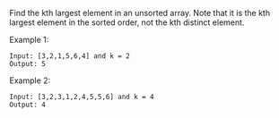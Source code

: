 Find the kth largest element in an unsorted array. Note that it is the kth largest element in the sorted order, not the kth distinct element.

Example 1:
```
Input: [3,2,1,5,6,4] and k = 2
Output: 5
```

Example 2:
```
Input: [3,2,3,1,2,4,5,5,6] and k = 4
Output: 4
```

